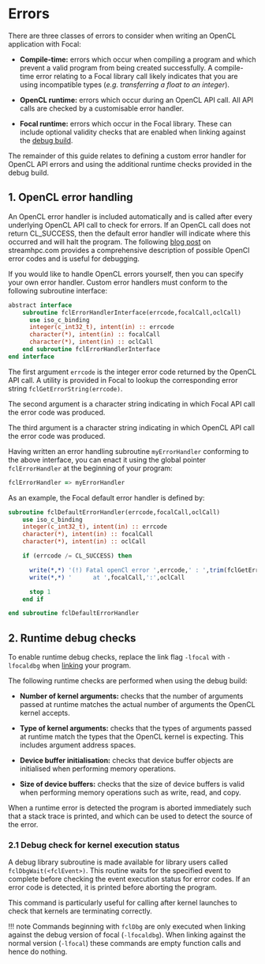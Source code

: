 # Errors

There are three classes of errors to consider when writing an OpenCL application with Focal:

- __Compile-time:__ errors which occur when compiling a program and which prevent a valid
program from being created successfully. A compile-time error relating to a Focal library call
likely indicates that you are using incompatible types (*e.g. transferring a float to an integer*).

- __OpenCL runtime:__ errors which occur during an OpenCL API call. All API calls are checked by
a customisable error handler.

- __Focal runtime:__ errors which occur in the Focal library. These can include optional validity checks
that are enabled when linking against the [debug build](../linking#debug-build).

The remainder of this guide relates to defining a custom error handler for OpenCL API errors and using the additional
runtime checks provided in the debug build.

## 1. OpenCL error handling
An OpenCL error handler is included automatically and is called after every underlying OpenCL API call to check for errors.
If an OpenCL call does not return CL_SUCCESS, then the default error handler will indicate where this occurred and will halt the program.
The following [blog post](https://streamhpc.com/blog/2013-04-28/opencl-error-codes/) on streamhpc.com provides a comprehensive description of possible OpenCl error codes and is useful for debugging.

If you would like to handle OpenCL errors yourself, then you can specify your own error handler.
Custom error handlers must conform to the following subroutine interface:

```fortran
abstract interface
    subroutine fclErrorHandlerInterface(errcode,focalCall,oclCall)
      use iso_c_binding
      integer(c_int32_t), intent(in) :: errcode
      character(*), intent(in) :: focalCall
      character(*), intent(in) :: oclCall
    end subroutine fclErrorHandlerInterface
end interface
```

The first argument `errcode` is the integer error code returned by the OpenCL API call.
A utility is provided in Focal to lookup the corresponding error string `fclGetErrorString(errcode)`.

The second argument is a character string indicating in which Focal API call the error code was produced.

The third argument is a character string indicating in which OpenCL API call the error code was produced.

Having written an error handling subroutine `myErrorHandler` conforming to the above interface, you can enact it using the global pointer `fclErrorHandler` at the beginning of your program:

```fortran
fclErrorHandler => myErrorHandler
```

As an example, the Focal default error handler is defined by:

```fortran
subroutine fclDefaultErrorHandler(errcode,focalCall,oclCall)
    use iso_c_binding
    integer(c_int32_t), intent(in) :: errcode
    character(*), intent(in) :: focalCall
    character(*), intent(in) :: oclCall

    if (errcode /= CL_SUCCESS) then

      write(*,*) '(!) Fatal openCl error ',errcode,' : ',trim(fclGetErrorString(errcode))
      write(*,*) '      at ',focalCall,':',oclCall

      stop 1
    end if

end subroutine fclDefaultErrorHandler
```


## 2. Runtime debug checks

To enable runtime debug checks, replace the link flag `-lfocal` with `-lfocaldbg` when [linking](../linking) your program.

The following runtime checks are performed when using the debug build:

- __Number of kernel arguments:__ checks that the number of arguments passed at runtime
 matches the actual number of arguments the OpenCL kernel accepts.

- __Type of kernel arguments:__ checks that the types of arguments passed at runtime
match the types that the OpenCL kernel is expecting. This includes argument address spaces.

- __Device buffer initialisation:__ checks that device buffer objects are initialised
when performing memory operations.

- __Size of device buffers:__ checks that the size of device buffers is valid when
performing memory operations such as write, read, and copy.

When a runtime error is detected the program is aborted immediately such that a stack trace is printed,
and which can be used to detect the source of the error.

### 2.1 Debug check for kernel execution status

A debug library subroutine is made available for library users called `fclDbgWait(<fclEvent>)`.
This routine waits for the specified event to complete before checking the event execution status
for error codes. If an error code is detected, it is printed before aborting the program.

This command is particularly useful for calling after kernel launches to check that kernels
are terminating correctly.

!!! note
    Commands beginning with `fclDbg` are only executed when linking against the
    debug version of focal (`-lfocaldbg`). When linking against the normal version (`-lfocal`)
    these commands are empty function calls and hence do nothing.

